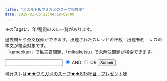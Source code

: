 ```yaml
---
title: "オカルト板ウミガメのスープ保管庫"
date: 2019-01-05T12:44:18+09:00
---
```

→のTagsに、年/種別のスレ一覧があります。

過去問から全文検索ができます。出題されたスレッドの杯数・出題者名・レスの本文が検索対象です。  
 「kameokun」で亀夫君問題、「mikaiketsu」で未解決問題が検索できます。  

<form id="form" action="search" method="get">
<input type="text" name="q">
<input type="radio" checked="checked" id="and" name="op" value="and">
<label for="and">AND</label>
<input type="radio" id="or" name="op" value="or">
<label for="or">OR</label>
<input type="submit">
</form>

現行スレは<a href="https://mao.5ch.net/test/read.cgi/occult/1577337030">★★ウミガメのスープ★★835杯目　プレゼント味</a>
